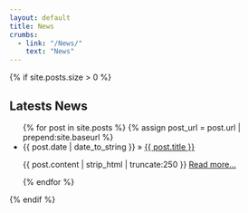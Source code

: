 ```yaml
---
layout: default
title: News
crumbs:
  - link: "/News/"
    text: "News"
---
```


{% if site.posts.size > 0 %}

  <h2>Latests News</h2>
  <ul class="posts">
    {% for post in site.posts %}
  {% assign post_url = post.url | prepend:site.baseurl %}
   <li><span>{{ post.date | date_to_string }}</span> &raquo; <a href="{{ post_url }}">{{ post.title }}</a>
            <p class="entry">{{ post.content | strip_html | truncate:250 }}
              <a href="{{ post_url }}">Read more...</a>
            </p>
				</li>
    {% endfor %}
  </ul>
{% endif %}

